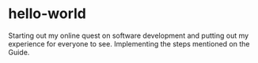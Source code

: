 # hello-world
Starting out my online quest on software development and putting out my experience for everyone to see.
Implementing the steps mentioned on the Guide.
